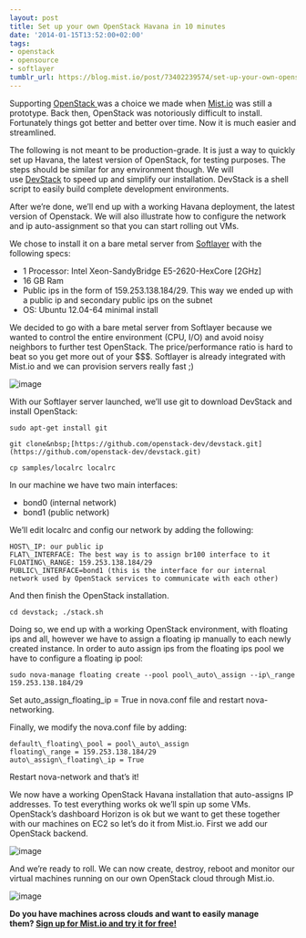 ```yaml
---
layout: post
title: Set up your own OpenStack Havana in 10 minutes
date: '2014-01-15T13:52:00+02:00'
tags:
- openstack
- opensource
- softlayer
tumblr_url: https://blog.mist.io/post/73402239574/set-up-your-own-openstack-havana-in-10-minutes
---
```

Supporting&nbsp;[OpenStack&nbsp;](http://www.openstack.org/)was a choice we made when&nbsp;[Mist.io](https://mist.io/)&nbsp;was still a prototype. Back then, OpenStack was notoriously difficult to install. Fortunately things got better and better over time. Now it is much easier and streamlined.

The following is not meant to be production-grade. It is just a way to quickly set up Havana, the latest version of OpenStack, for testing purposes. The steps should be similar for any environment though. We will use&nbsp;[DevStack](http://devstack.org/)&nbsp;to speed up and simplify our installation. DevStack is a shell script to easily build complete development environments.

After we’re done, we’ll end up with a working Havana deployment, the latest version of Openstack. We will also illustrate how to configure the network and ip auto-assignment so that you can start rolling out VMs.

We chose to install it on a bare metal server from&nbsp;[Softlayer](http://www.softlayer.com/)&nbsp;with the following specs:

- 1 Processor: Intel Xeon-SandyBridge E5-2620-HexCore [2GHz]&nbsp;
- 16 GB Ram
- Public ips in the form of 159.253.138.184/29. This way we ended up with a public ip and secondary public ips on the subnet
- OS: Ubuntu 12.04-64 minimal install

We decided to go with a bare metal server from Softlayer because we wanted to control the entire environment (CPU, I/O) and avoid noisy neighbors to further test OpenStack. The price/performance ratio is hard to beat so you get more out of your $$$. Softlayer is already integrated with Mist.io and we can provision servers really fast ;)

![image](/images/tumblr-images/tumblr_inline_mze7idBUqw1rgqrs8.jpg)

With our Softlayer server launched, we’ll use git to download DevStack and install OpenStack:

    sudo apt-get install git

    git clone&nbsp;[https://github.com/openstack-dev/devstack.git](https://github.com/openstack-dev/devstack.git)

    cp samples/localrc localrc

In our machine we have two main interfaces:

- bond0 (internal network)
- bond1 (public network)

We’ll edit localrc and config our network by adding the following:

    HOST\_IP: our public ip
    FLAT\_INTERFACE: The best way is to assign br100 interface to it
    FLOATING\_RANGE: 159.253.138.184/29
    PUBLIC\_INTERFACE=bond1 (this is the interface for our internal network used by OpenStack services to communicate with each other)

And then finish the OpenStack installation.

    cd devstack; ./stack.sh

Doing so, we end up with a working OpenStack environment, with floating ips and all, however we have to assign a floating ip manually to each newly created instance. In order to auto assign ips from the floating ips pool we have to configure a floating ip pool:

    sudo nova-manage floating create --pool pool\_auto\_assign --ip\_range 159.253.138.184/29

Set auto\_assign\_floating\_ip = True in nova.conf file and restart nova-networking.

Finally, we modify the nova.conf file by adding:

    default\_floating\_pool = pool\_auto\_assign
    floating\_range = 159.253.138.184/29
    auto\_assign\_floating\_ip = True

Restart nova-network and that’s it!

We now have a working OpenStack Havana installation that auto-assigns IP addresses.&nbsp;To test everything works ok we’ll spin up some VMs. OpenStack’s dashboard Horizon is ok but we want to get these together with our machines on EC2 so let’s do it from Mist.io. First we add our OpenStack backend.

![image](/images/tumblr-images/tumblr_inline_mz4usfYR0j1rgqrs8.png)

And we’re ready to roll. We can now create, destroy, reboot and monitor our virtual machines running on our own OpenStack cloud through Mist.io.

![image](/images/tumblr-images/tumblr_inline_mze7iw8gpc1rgqrs8.png)

**Do you have machines across clouds and want to easily manage them?&nbsp;[Sign up for Mist.io and try it for free!](https://mist.io)**

